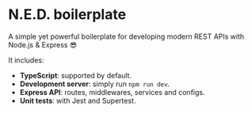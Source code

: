 # N.E.D. boilerplate

A simple yet powerful boilerplate for developing modern REST APIs with Node.js & Express 😎

It includes:

- **TypeScript**: supported by default.
- **Development server**: simply run `npm run dev`.
- **Express API**: routes, middlewares, services and configs.
- **Unit tests**: with Jest and Supertest.
